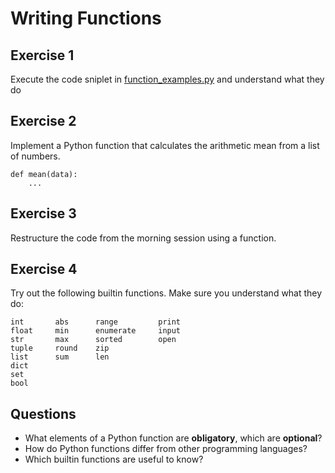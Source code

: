 
# Writing Functions

## Exercise 1

Execute the code sniplet in [function_examples.py](function_examples.py) and understand what they do

## Exercise 2

Implement a Python function that calculates the arithmetic mean from a list of numbers.

    def mean(data):
        ...


## Exercise 3

Restructure the code from the morning session using a function.

## Exercise 4

Try out the following builtin functions.
Make sure you understand what they do:

    int       abs      range         print
    float     min      enumerate     input
    str       max      sorted        open
    tuple     round    zip
    list      sum      len 
    dict
    set
    bool


## Questions

* What elements of a Python function are **obligatory**, which are **optional**?
* How do Python functions differ from other programming languages?
* Which builtin functions are useful to know?